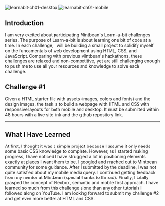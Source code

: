 ![learnabit-ch01-desktop](https://user-images.githubusercontent.com/52294389/122128258-498d4080-cde9-11eb-950a-68b5d2adfc7b.png)
![learnabit-ch01-mobile](https://user-images.githubusercontent.com/52294389/122128264-4c883100-cde9-11eb-84a0-6a310afcba56.png)

## Introduction

I am very excited about participating Mintbean's Learn-a-bit challenges series. The purpose of Learn-a-bit is about learning one bit of code at a time.
In each challenge, I will be building a small project to solidify myself on the fundamentals of web development using HTML, CSS, and JavaScript.
Comparing with previous Mintbean's hackathons, these challenges are relaxed and non-competitive, yet are still challenging enough to push me to use all your resources and knowledge to solve each challenge.

## Challenge #1

Given a HTML starter file with assets (images, colors and fonts) and the design images, the task is to build a webpage with HTML and CSS with responsive layouts for both mobile and desktop. It must be submitted within 48 hours with a live site link and the github repository link.

---

## What I Have Learned
At first, I thought it was a simple project because I assume it only needs some basic CSS knowledge to complete. However, as I started making progress, I have noticed I have struggled a lot in positioning elements exactly at places I want them to be. I googled and reached out to Mintbean community for some guidance. After I submitted by the deadline, I was not quite satisfied about my mobile media query. I continued getting feedback from my mentor at Mintbean (special thanks to Emsad). Finally, I totally grasped the concept of Flexbox, semantic and mobile first approach. I have learned so much from this challenge alone than any other tutorials I followed along on YouTube. I am looking forward to submit my challenge #2 and get even more better at HTML and CSS. 

